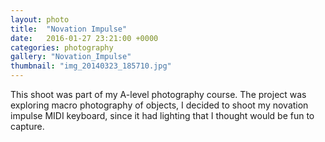 ```yaml
---
layout: photo
title:  "Novation Impulse"
date:   2016-01-27 23:21:00 +0000
categories: photography
gallery: "Novation_Impulse"
thumbnail: "img_20140323_185710.jpg"
---
```

This shoot was part of my A-level photography course. The project was exploring macro photography of objects, I decided to shoot my novation impulse MIDI keyboard, since it had lighting that I thought would be fun to capture.
